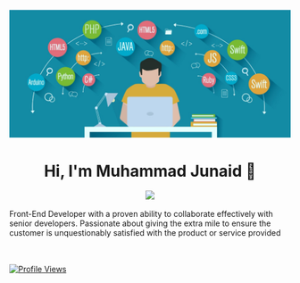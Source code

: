 ![](https://github.com/MuhammadJunaid80/MuhammadJunaid80/blob/main/AAA.jpeg)

<h1 align="center">Hi, I'm Muhammad Junaid 👋</h1>

<p align='center'>
  <a href="https://www.linkedin.com/in/muhammad-junaid-1292bb23b/"><img height="30" src="https://github.com/muhammad-junaid-1292bb23b/muhammad-junaid-1292bb23b/blob/main/linkedin.png?raw=true"></a>

</p>
Front-End Developer with a proven ability to collaborate effectively with senior developers. Passionate about giving the extra mile to ensure the customer is unquestionably satisfied with the product or service provided

<br/><br/>
[![Profile Views](https://komarev.com/ghpvc/?username=MuhammadJunaid80&color=blue&style=plastic)](https://github.com/MuhammadJunaid80) <br>

